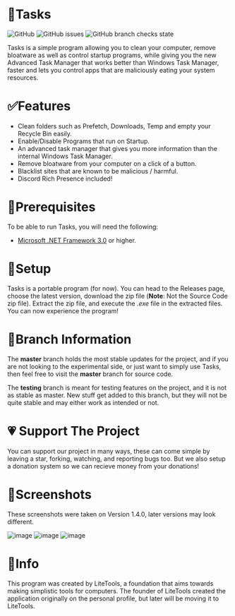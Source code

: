 # 💼Tasks
![GitHub](https://img.shields.io/github/license/LiteTools/Tasks) ![GitHub issues](https://img.shields.io/github/issues-raw/LiteTools/Tasks) ![GitHub branch checks state](https://img.shields.io/github/checks-status/LiteTools/Tasks/master)

Tasks is a simple program allowing you to clean your computer, remove bloatware as well as control startup programs, while giving you the new Advanced Task Manager that works better than Windows Task Manager, faster and lets you control apps that are maliciously eating your system resources.


# ✅Features

- Clean folders such as Prefetch, Downloads, Temp and empty your Recycle Bin easily.
- Enable/Disable Programs that run on Startup.
- An advanced task manager that gives you more information than the internal Windows Task Manager.
- Remove bloatware from your computer on a click of a button.
- Blacklist sites that are known to be malicious / harmful.
- Discord Rich Presence included!

# 🦺Prerequisites

To be able to run Tasks, you will need the following:
- [Microsoft .NET Framework 3.0](https://www.microsoft.com/en-us/download/details.aspx?id=3005) or higher.


# 🎁Setup

Tasks is a portable program (for now). You can head to the Releases page, choose the latest version, download the zip file (**Note**: Not the Source Code zip file). Extract the zip file, and execute the *.exe* file in the extracted files. You can now experience the program!


# 📐Branch Information

The **master** branch holds the most stable updates for the project, and if you are not looking to the experimental side, or just want to simply use Tasks, then feel free to visit the **master** branch for source code.

The **testing** branch is meant for testing features on the project, and it is not as stable as master. New stuff get added to this branch, but they will not be quite stable and may either work as intended or not.

# 💗 Support The Project

You can support our project in many ways, these can come simple by leaving a star, forking, watching, and reporting bugs too. But we also setup a donation system so we can recieve money from your donations!

# 📸Screenshots

These screenshots were taken on Version 1.4.0, later versions may look different.

![image](https://user-images.githubusercontent.com/53088136/127242093-91a5da33-c7d9-4b92-9eca-e3d07a3614f0.png)
![image](https://user-images.githubusercontent.com/53088136/127242110-6a258622-7a42-4d68-bbdd-32ef33243b1c.png)
![image](https://user-images.githubusercontent.com/53088136/127242208-e85fcc56-a456-4022-836e-69f028ef0343.png)


# 📃Info

This program was created by LiteTools, a foundation that aims towards making simplistic tools for computers. The founder of LiteTools created the application originally on the personal profile, but later will be moving it to LiteTools.
